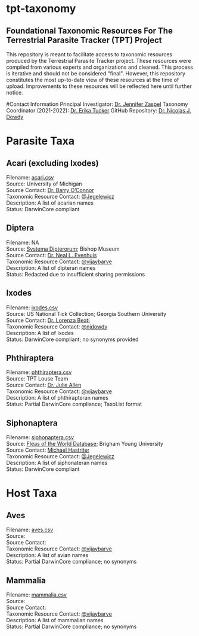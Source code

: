 # tpt-taxonomy
## Foundational Taxonomic Resources For The Terrestrial Parasite Tracker (TPT) Project

This repository is meant to facilitate access to taxonomic resources produced by the Terrestrial Parasite Tracker project. These resources were compiled from various experts and organizations and cleaned. This process is iterative and should not be considered "final". However, this repository constitutes the most up-to-date view of these resources at the time of upload. Improvements to these resources will be reflected here until further notice.

#Contact Information
Principal Investigator: <a href="mailto: zaspelj@mpm.edu">Dr. Jennifer Zaspel</a>
Taxonomy Coordinator (2021-2022): <a href="https://bug.news/about/lab/">Dr. Erika Tucker</a>
GitHub Repository: <a href="https://github.com/njdowdy">Dr. Nicolas J. Dowdy</a><br />

# Parasite Taxa

## Acari (excluding Ixodes)
Filename: <a href="./acari.csv">acari.csv</a><br />
Source: University of Michigan<br />
Source Contact: <a href="https://webapps.lsa.umich.edu/ummz/insects/personnel/personnelDetail.asp?ID=21">Dr. Barry O’Connor</a><br />
Taxonomic Resource Contact: <a href="https://github.com/Jegelewicz">@Jegelewicz</a><br />
Description: A list of acarian names<br />
Status: DarwinCore compliant<br />

## Diptera
Filename: NA<br />
Source: <a href="http://www.diptera.org/">Systema Dipterorum</a>; Bishop Museum<br />
Source Contact: <a href="http://hbs.bishopmuseum.org/staff/evenhuis.html">Dr. Neal L. Evenhuis</a><br />
Taxonomic Resource Contact: <a href="https://github.com/vijaybarve">@vijaybarve</a><br />
Description: A list of dipteran names<br />
Status: Redacted due to insufficient sharing permissions<br />

## Ixodes
Filename: <a href="./ixodes.csv">ixodes.csv</a><br />
Source: US National Tick Collection; Georgia Southern University<br />
Source Contact: <a href="http://lorenzabeati.klacto.net/">Dr. Lorenza Beati</a><br />
Taxonomic Resource Contact: <a href="https://github.com/njdowdy">@njdowdy</a><br />
Description: A list of Ixodes<br />
Status: DarwinCore compliant; no synonyms provided<br />

## Phthiraptera
Filename: <a href="./phthiraptera.csv">phthiraptera.csv</a><br />
Source: TPT Louse Team<br />
Source Contact: <a href="https://www.unr.edu/biology/faculty/julie-allen">Dr. Julie Allen</a><br />
Taxonomic Resource Contact: <a href="https://github.com/vijaybarve">@vijaybarve</a><br />
Description: A list of phthirapteran names<br />
Status: Partial DarwinCore compliance; TaxoList format<br />

## Siphonaptera
Filename: <a href="./siphonaptera.csv">siphonaptera.csv</a><br />
Source: <a href="https://biology.byu.edu/fleas-of-the-world">Fleas of the World Database</a>; Brigham Young University<br />
Source Contact: <a href="https://mlbean.byu.edu/curators-and-collection-managers">Michael Hastriter</a><br />
Taxonomic Resource Contact: <a href="https://github.com/Jegelewicz">@Jegelewicz</a><br />
Description: A list of siphonateran names<br />
Status: DarwinCore compliant<br />

# Host Taxa

## Aves
Filename: <a href="./aves.csv">aves.csv</a><br />
Source:<br />
Source Contact:<br />
Taxonomic Resource Contact: <a href="https://github.com/vijaybarve">@vijaybarve</a><br />
Description: A list of avian names<br />
Status: Partial DarwinCore compliance; no synonyms<br />

## Mammalia
Filename: <a href="./mammalia.csv">mammalia.csv</a><br />
Source:<br />
Source Contact:<br />
Taxonomic Resource Contact: <a href="https://github.com/vijaybarve">@vijaybarve</a><br />
Description: A list of mammalian names<br />
Status: Partial DarwinCore compliance; no synonyms<br />
